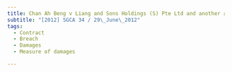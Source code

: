 ```yaml
---
title: Chan Ah Beng v Liang and Sons Holdings (S) Pte Ltd and another application
subtitle: "[2012] SGCA 34 / 29\_June\_2012"
tags:
  - Contract
  - Breach
  - Damages
  - Measure of damages

---
```


